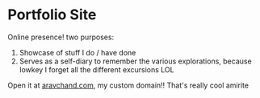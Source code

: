 # Portfolio Site

Online presence! two purposes: 
1. Showcase of stuff I do / have done
2. Serves as a self-diary to remember the various explorations, because lowkey I forget all the different excursions LOL

Open it at [aravchand.com](url), my custom domain!! That's really cool amirite
